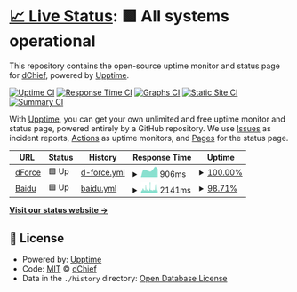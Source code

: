 # [📈 Live Status](https://Donald-Nobel.github.io/Uptime): <!--live status--> **🟩 All systems operational**

This repository contains the open-source uptime monitor and status page for [dChief](www.dforce.network), powered by [Upptime](https://github.com/upptime/upptime).

[![Uptime CI](https://github.com/Donald-Nobel/Uptime/workflows/Uptime%20CI/badge.svg)](https://github.com/Donald-Nobel/Uptime/actions?query=workflow%3A%22Uptime+CI%22)
[![Response Time CI](https://github.com/Donald-Nobel/Uptime/workflows/Response%20Time%20CI/badge.svg)](https://github.com/Donald-Nobel/Uptime/actions?query=workflow%3A%22Response+Time+CI%22)
[![Graphs CI](https://github.com/Donald-Nobel/Uptime/workflows/Graphs%20CI/badge.svg)](https://github.com/Donald-Nobel/Uptime/actions?query=workflow%3A%22Graphs+CI%22)
[![Static Site CI](https://github.com/Donald-Nobel/Uptime/workflows/Static%20Site%20CI/badge.svg)](https://github.com/Donald-Nobel/Uptime/actions?query=workflow%3A%22Static+Site+CI%22)
[![Summary CI](https://github.com/Donald-Nobel/Uptime/workflows/Summary%20CI/badge.svg)](https://github.com/Donald-Nobel/Uptime/actions?query=workflow%3A%22Summary+CI%22)

With [Upptime](https://upptime.js.org), you can get your own unlimited and free uptime monitor and status page, powered entirely by a GitHub repository. We use [Issues](https://github.com/Donald-Nobel/Uptime/issues) as incident reports, [Actions](https://github.com/Donald-Nobel/Uptime/actions) as uptime monitors, and [Pages](https://Donald-Nobel.github.io/Uptime) for the status page.

<!--start: status pages-->
<!-- This summary is generated by Upptime (https://github.com/upptime/upptime) -->
<!-- Do not edit this manually, your changes will be overwritten -->
<!-- prettier-ignore -->
| URL | Status | History | Response Time | Uptime |
| --- | ------ | ------- | ------------- | ------ |
| <img alt="" src="https://icons.duckduckgo.com/ip3/app.dforce.network.ico" height="13"> [dForce](https://app.dforce.network) | 🟩 Up | [d-force.yml](https://github.com/Donald-Nobel/Uptime/commits/HEAD/history/d-force.yml) | <details><summary><img alt="Response time graph" src="./graphs/d-force/response-time-week.png" height="20"> 906ms</summary><br><a href="https://Donald-Nobel.github.io/Uptime/history/d-force"><img alt="Response time 908" src="https://img.shields.io/endpoint?url=https%3A%2F%2Fraw.githubusercontent.com%2FDonald-Nobel%2FUptime%2FHEAD%2Fapi%2Fd-force%2Fresponse-time.json"></a><br><a href="https://Donald-Nobel.github.io/Uptime/history/d-force"><img alt="24-hour response time 977" src="https://img.shields.io/endpoint?url=https%3A%2F%2Fraw.githubusercontent.com%2FDonald-Nobel%2FUptime%2FHEAD%2Fapi%2Fd-force%2Fresponse-time-day.json"></a><br><a href="https://Donald-Nobel.github.io/Uptime/history/d-force"><img alt="7-day response time 906" src="https://img.shields.io/endpoint?url=https%3A%2F%2Fraw.githubusercontent.com%2FDonald-Nobel%2FUptime%2FHEAD%2Fapi%2Fd-force%2Fresponse-time-week.json"></a><br><a href="https://Donald-Nobel.github.io/Uptime/history/d-force"><img alt="30-day response time 883" src="https://img.shields.io/endpoint?url=https%3A%2F%2Fraw.githubusercontent.com%2FDonald-Nobel%2FUptime%2FHEAD%2Fapi%2Fd-force%2Fresponse-time-month.json"></a><br><a href="https://Donald-Nobel.github.io/Uptime/history/d-force"><img alt="1-year response time 908" src="https://img.shields.io/endpoint?url=https%3A%2F%2Fraw.githubusercontent.com%2FDonald-Nobel%2FUptime%2FHEAD%2Fapi%2Fd-force%2Fresponse-time-year.json"></a></details> | <details><summary><a href="https://Donald-Nobel.github.io/Uptime/history/d-force">100.00%</a></summary><a href="https://Donald-Nobel.github.io/Uptime/history/d-force"><img alt="All-time uptime 99.95%" src="https://img.shields.io/endpoint?url=https%3A%2F%2Fraw.githubusercontent.com%2FDonald-Nobel%2FUptime%2FHEAD%2Fapi%2Fd-force%2Fuptime.json"></a><br><a href="https://Donald-Nobel.github.io/Uptime/history/d-force"><img alt="24-hour uptime 100.00%" src="https://img.shields.io/endpoint?url=https%3A%2F%2Fraw.githubusercontent.com%2FDonald-Nobel%2FUptime%2FHEAD%2Fapi%2Fd-force%2Fuptime-day.json"></a><br><a href="https://Donald-Nobel.github.io/Uptime/history/d-force"><img alt="7-day uptime 100.00%" src="https://img.shields.io/endpoint?url=https%3A%2F%2Fraw.githubusercontent.com%2FDonald-Nobel%2FUptime%2FHEAD%2Fapi%2Fd-force%2Fuptime-week.json"></a><br><a href="https://Donald-Nobel.github.io/Uptime/history/d-force"><img alt="30-day uptime 100.00%" src="https://img.shields.io/endpoint?url=https%3A%2F%2Fraw.githubusercontent.com%2FDonald-Nobel%2FUptime%2FHEAD%2Fapi%2Fd-force%2Fuptime-month.json"></a><br><a href="https://Donald-Nobel.github.io/Uptime/history/d-force"><img alt="1-year uptime 99.95%" src="https://img.shields.io/endpoint?url=https%3A%2F%2Fraw.githubusercontent.com%2FDonald-Nobel%2FUptime%2FHEAD%2Fapi%2Fd-force%2Fuptime-year.json"></a></details>
| <img alt="" src="https://icons.duckduckgo.com/ip3/www.baidu.com.ico" height="13"> [Baidu](https://www.baidu.com) | 🟩 Up | [baidu.yml](https://github.com/Donald-Nobel/Uptime/commits/HEAD/history/baidu.yml) | <details><summary><img alt="Response time graph" src="./graphs/baidu/response-time-week.png" height="20"> 2141ms</summary><br><a href="https://Donald-Nobel.github.io/Uptime/history/baidu"><img alt="Response time 2112" src="https://img.shields.io/endpoint?url=https%3A%2F%2Fraw.githubusercontent.com%2FDonald-Nobel%2FUptime%2FHEAD%2Fapi%2Fbaidu%2Fresponse-time.json"></a><br><a href="https://Donald-Nobel.github.io/Uptime/history/baidu"><img alt="24-hour response time 1519" src="https://img.shields.io/endpoint?url=https%3A%2F%2Fraw.githubusercontent.com%2FDonald-Nobel%2FUptime%2FHEAD%2Fapi%2Fbaidu%2Fresponse-time-day.json"></a><br><a href="https://Donald-Nobel.github.io/Uptime/history/baidu"><img alt="7-day response time 2141" src="https://img.shields.io/endpoint?url=https%3A%2F%2Fraw.githubusercontent.com%2FDonald-Nobel%2FUptime%2FHEAD%2Fapi%2Fbaidu%2Fresponse-time-week.json"></a><br><a href="https://Donald-Nobel.github.io/Uptime/history/baidu"><img alt="30-day response time 2126" src="https://img.shields.io/endpoint?url=https%3A%2F%2Fraw.githubusercontent.com%2FDonald-Nobel%2FUptime%2FHEAD%2Fapi%2Fbaidu%2Fresponse-time-month.json"></a><br><a href="https://Donald-Nobel.github.io/Uptime/history/baidu"><img alt="1-year response time 2112" src="https://img.shields.io/endpoint?url=https%3A%2F%2Fraw.githubusercontent.com%2FDonald-Nobel%2FUptime%2FHEAD%2Fapi%2Fbaidu%2Fresponse-time-year.json"></a></details> | <details><summary><a href="https://Donald-Nobel.github.io/Uptime/history/baidu">98.71%</a></summary><a href="https://Donald-Nobel.github.io/Uptime/history/baidu"><img alt="All-time uptime 99.81%" src="https://img.shields.io/endpoint?url=https%3A%2F%2Fraw.githubusercontent.com%2FDonald-Nobel%2FUptime%2FHEAD%2Fapi%2Fbaidu%2Fuptime.json"></a><br><a href="https://Donald-Nobel.github.io/Uptime/history/baidu"><img alt="24-hour uptime 99.47%" src="https://img.shields.io/endpoint?url=https%3A%2F%2Fraw.githubusercontent.com%2FDonald-Nobel%2FUptime%2FHEAD%2Fapi%2Fbaidu%2Fuptime-day.json"></a><br><a href="https://Donald-Nobel.github.io/Uptime/history/baidu"><img alt="7-day uptime 98.71%" src="https://img.shields.io/endpoint?url=https%3A%2F%2Fraw.githubusercontent.com%2FDonald-Nobel%2FUptime%2FHEAD%2Fapi%2Fbaidu%2Fuptime-week.json"></a><br><a href="https://Donald-Nobel.github.io/Uptime/history/baidu"><img alt="30-day uptime 99.70%" src="https://img.shields.io/endpoint?url=https%3A%2F%2Fraw.githubusercontent.com%2FDonald-Nobel%2FUptime%2FHEAD%2Fapi%2Fbaidu%2Fuptime-month.json"></a><br><a href="https://Donald-Nobel.github.io/Uptime/history/baidu"><img alt="1-year uptime 99.81%" src="https://img.shields.io/endpoint?url=https%3A%2F%2Fraw.githubusercontent.com%2FDonald-Nobel%2FUptime%2FHEAD%2Fapi%2Fbaidu%2Fuptime-year.json"></a></details>

<!--end: status pages-->

[**Visit our status website →**](https://Donald-Nobel.github.io/Uptime)

## 📄 License

- Powered by: [Upptime](https://github.com/upptime/upptime)
- Code: [MIT](./LICENSE) © [dChief](www.dforce.network)
- Data in the `./history` directory: [Open Database License](https://opendatacommons.org/licenses/odbl/1-0/)
